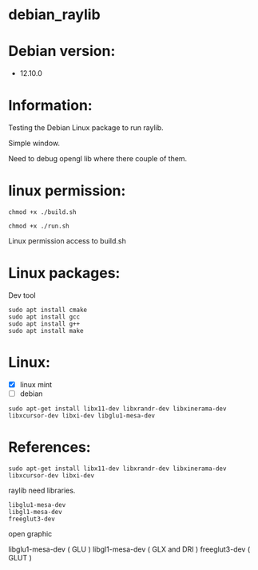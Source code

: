 # debian_raylib

# Debian version:
- 12.10.0

# Information:
  Testing the Debian Linux package to run raylib.

  Simple window.

  Need to debug opengl lib where there couple of them.

# linux permission:

```
chmod +x ./build.sh
```
```
chmod +x ./run.sh
```

Linux permission access to build.sh

# Linux packages:
  Dev tool
```
sudo apt install cmake
sudo apt install gcc
sudo apt install g++
sudo apt install make
```

# Linux:
- [x] linux mint 
- [ ] debian

```
sudo apt-get install libx11-dev libxrandr-dev libxinerama-dev libxcursor-dev libxi-dev libglu1-mesa-dev
```

# References:
```
sudo apt-get install libx11-dev libxrandr-dev libxinerama-dev libxcursor-dev libxi-dev 
```
raylib need libraries.


```
libglu1-mesa-dev
libgl1-mesa-dev
freeglut3-dev
```
open graphic

libglu1-mesa-dev ( GLU )
libgl1-mesa-dev ( GLX and DRI )
freeglut3-dev ( GLUT )
